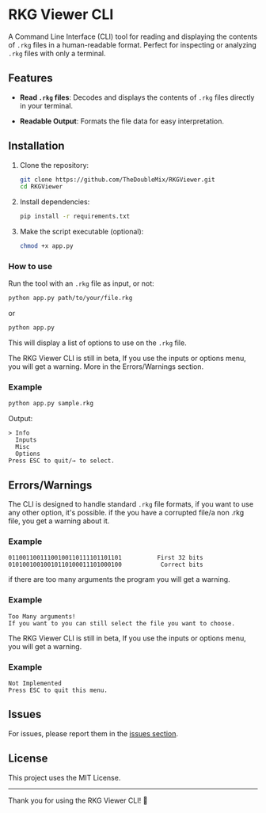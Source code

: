 # RKG Viewer CLI

A Command Line Interface (CLI) tool for reading and displaying the contents of `.rkg` files in a human-readable format. Perfect for inspecting or analyzing `.rkg` files with only a terminal.
## Features

- **Read `.rkg` files**: Decodes and displays the contents of `.rkg` files directly in your terminal.
<!-- **User-Friendly**: Simple CLI options. -->
- **Readable Output**: Formats the file data for easy interpretation.

## Installation

1. Clone the repository:

   ```bash
   git clone https://github.com/TheDoubleMix/RKGViewer.git
   cd RKGViewer
   ```
2. Install dependencies:

   ```bash
   pip install -r requirements.txt
   ```

3. Make the script executable (optional):

   ```bash
   chmod +x app.py
   ```

### How to use

Run the tool with an `.rkg` file as input, or not:

```bash
python app.py path/to/your/file.rkg
```
or
```bash
python app.py
```

This will display a list of options to use on the `.rkg` file.

The RKG Viewer CLI is still in beta, If you use the inputs or options menu, you will get a warning. More in the Errors/Warnings section.
### Example

```bash
python app.py sample.rkg
```

Output:

```
> Info
  Inputs
  Misc
  Options
Press ESC to quit/→ to select.
```

## Errors/Warnings

The CLI is designed to handle standard `.rkg` file formats, if you want to use any other option, it's possible.
if the you have a corrupted file/a non .rkg file, you get a warning about it.
### Example
```
01100110011100100110111101101101          First 32 bits
01010010010010110100011101000100           Correct bits
```

if there are too many arguments the program you will get a warning.
### Example
```
Too Many arguments!
If you want to you can still select the file you want to choose.
```
The RKG Viewer CLI is still in beta, If you use the inputs or options menu, you will get a warning.
### Example
```
Not Implemented
Press ESC to quit this menu. 
```
## Issues

For issues, please report them in the [issues section](https://github.com/yourusername/rkg-file-reader-cli/issues).

## License

This project uses the MIT License.

---

Thank you for using the RKG Viewer CLI! 🎉
